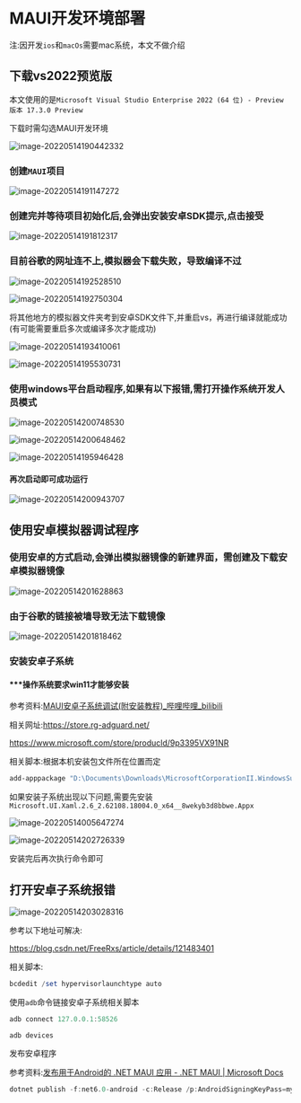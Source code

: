 # MAUI开发环境部署

注:因开发`ios`和`macOs`需要mac系统，本文不做介绍

## 下载vs2022预览版

本文使用的是`Microsoft Visual Studio Enterprise 2022 (64 位) - Preview  版本 17.3.0 Preview` 

下载时需勾选MAUI开发环境

![image-20220514190442332](E:\GitHub镜像库\hezhw-coder\learnNote\.net笔记\Note\images\image-20220514190442332.png)

### 创建`MAUI`项目

![image-20220514191147272](E:\GitHub镜像库\hezhw-coder\learnNote\.net笔记\Note\images\image-20220514191147272.png)

### 创建完并等待项目初始化后,会弹出安装安卓SDK提示,点击接受

![image-20220514191812317](E:\GitHub镜像库\hezhw-coder\learnNote\.net笔记\Note\images\image-20220514191812317.png)

### 目前谷歌的网址连不上,模拟器会下载失败，导致编译不过

![image-20220514192528510](E:\GitHub镜像库\hezhw-coder\learnNote\.net笔记\Note\images\image-20220514192528510.png)

![image-20220514192750304](E:\GitHub镜像库\hezhw-coder\learnNote\.net笔记\Note\images\image-20220514192750304.png)

将其他地方的模拟器文件夹考到安卓SDK文件下,并重启vs，再进行编译就能成功(有可能需要重启多次或编译多次才能成功)

![image-20220514193410061](E:\GitHub镜像库\hezhw-coder\learnNote\.net笔记\Note\images\image-20220514193410061.png)

![image-20220514195530731](E:\GitHub镜像库\hezhw-coder\learnNote\.net笔记\Note\images\image-20220514195530731.png)

### 使用windows平台启动程序,如果有以下报错,需打开操作系统开发人员模式

![image-20220514200748530](E:\GitHub镜像库\hezhw-coder\learnNote\.net笔记\Note\images\image-20220514200748530.png)

![image-20220514200648462](E:\GitHub镜像库\hezhw-coder\learnNote\.net笔记\Note\images\image-20220514200648462.png)

![image-20220514195946428](E:\GitHub镜像库\hezhw-coder\learnNote\.net笔记\Note\images\image-20220514195946428.png)

#### 再次启动即可成功运行

![image-20220514200943707](E:\GitHub镜像库\hezhw-coder\learnNote\.net笔记\Note\images\image-20220514200943707.png)

## 使用安卓模拟器调试程序

### 使用安卓的方式启动,会弹出模拟器镜像的新建界面，需创建及下载安卓模拟器镜像

![image-20220514201628863](E:\GitHub镜像库\hezhw-coder\learnNote\.net笔记\Note\images\image-20220514201628863.png)

### 由于谷歌的链接被墙导致无法下载镜像

![image-20220514201818462](E:\GitHub镜像库\hezhw-coder\learnNote\.net笔记\Note\images\image-20220514201818462.png)

### 安装安卓子系统

#### ***操作系统要求win11才能够安装

参考资料:[MAUI安卓子系统调试(附安装教程)_哔哩哔哩_bilibili](https://www.bilibili.com/video/BV1WF411Y7ge?p=1&share_medium=android&share_plat=android&share_session_id=1f1c6c69-1207-41bb-96c0-17aabc70c061&share_source=WEIXIN&share_tag=s_i&timestamp=1652493886&unique_k=KxdHQ5E)

相关网址:https://store.rg-adguard.net/

https://www.microsoft.com/store/producld/9p3395VX91NR

相关脚本:根据本机安装包文件所在位置而定

```powershell
add-apppackage "D:\Documents\Downloads\MicrosoftCorporationII.WindowsSubsystemForAndroid_2203.40000.3.0_neutral___8wekyb3d8bbwe.Msixbundle"
```

如果安装子系统出现以下问题,需要先安装`Microsoft.UI.Xaml.2.6_2.62108.18004.0_x64__8wekyb3d8bbwe.Appx`

![image-20220514005647274](E:\GitHub镜像库\hezhw-coder\learnNote\.net笔记\Note\images\image-20220514005647274.png)

![image-20220514202726339](E:\GitHub镜像库\hezhw-coder\learnNote\.net笔记\Note\images\image-20220514202726339.png)

安装完后再次执行命令即可

## 打开安卓子系统报错

![image-20220514203028316](E:\GitHub镜像库\hezhw-coder\learnNote\.net笔记\Note\images\image-20220514203028316.png)

参考以下地址可解决:

https://blog.csdn.net/FreeRxs/article/details/121483401

相关脚本:

```powershell
bcdedit /set hypervisorlaunchtype auto
```

使用`adb`命令链接安卓子系统相关脚本

```powershell
adb connect 127.0.0.1:58526
```

```
adb devices
```

发布安卓程序

参考资料:[发布用于Android的 .NET MAUI 应用 - .NET MAUI | Microsoft Docs](https://docs.microsoft.com/zh-cn/dotnet/maui/android/deployment/overview#publish)

```powershell
dotnet publish -f:net6.0-android -c:Release /p:AndroidSigningKeyPass=mypassword /p:AndroidSigningStorePass=mypassword
```

